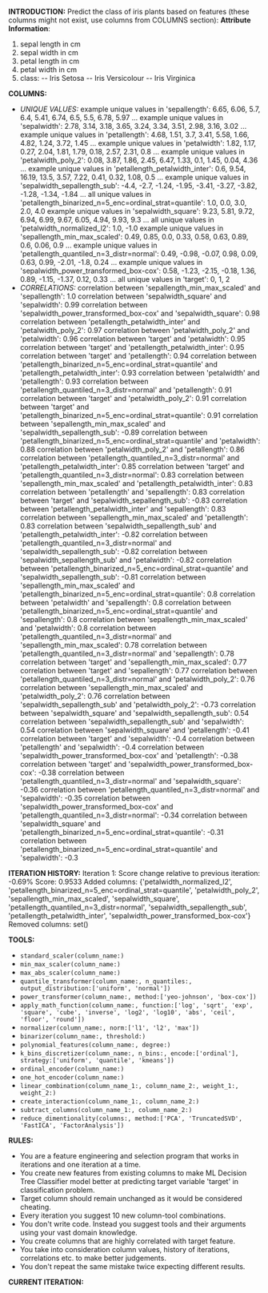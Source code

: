 **INTRODUCTION:**
Predict the class of iris plants based on features (these columns might not exist, use columns from COLUMNS section):
**Attribute Information**:
1. sepal length in cm
2. sepal width in cm
3. petal length in cm
4. petal width in cm
5. class: 
   -- Iris Setosa
   -- Iris Versicolour
   -- Iris Virginica

**COLUMNS:**
- *UNIQUE VALUES:*
example unique values in 'sepallength': 6.65, 6.06, 5.7, 6.4, 5.41, 6.74, 6.5, 5.5, 6.78, 5.97 ...
example unique values in 'sepalwidth': 2.78, 3.14, 3.18, 3.65, 3.24, 3.34, 3.51, 2.98, 3.16, 3.02 ...
example unique values in 'petallength': 4.68, 1.51, 3.7, 3.41, 5.58, 1.66, 4.82, 1.24, 3.72, 1.45 ...
example unique values in 'petalwidth': 1.82, 1.17, 0.27, 2.04, 1.81, 1.79, 0.18, 2.57, 2.31, 0.8 ...
example unique values in 'petalwidth_poly_2': 0.08, 3.87, 1.86, 2.45, 6.47, 1.33, 0.1, 1.45, 0.04, 4.36 ...
example unique values in 'petallength_petalwidth_inter': 0.6, 9.54, 16.19, 13.5, 3.57, 7.22, 0.41, 0.32, 1.08, 0.5 ...
example unique values in 'sepalwidth_sepallength_sub': -4.4, -2.7, -1.24, -1.95, -3.41, -3.27, -3.82, -1.28, -1.34, -1.84 ...
all unique values in 'petallength_binarized_n=5_enc=ordinal_strat=quantile': 1.0, 0.0, 3.0, 2.0, 4.0
example unique values in 'sepalwidth_square': 9.23, 5.81, 9.72, 6.94, 6.99, 9.67, 6.05, 4.94, 9.93, 9.3 ...
all unique values in 'petalwidth_normalized_l2': 1.0, -1.0
example unique values in 'sepallength_min_max_scaled': 0.49, 0.85, 0.0, 0.33, 0.58, 0.63, 0.89, 0.6, 0.06, 0.9 ...
example unique values in 'petallength_quantiled_n=3_distr=normal': 0.49, -0.98, -0.07, 0.98, 0.09, 0.63, 0.99, -2.01, -1.8, 0.24 ...
example unique values in 'sepalwidth_power_transformed_box-cox': 0.58, -1.23, -2.15, -0.18, 1.36, 0.89, -1.15, -1.37, 0.12, 0.33 ...
all unique values in 'target': 0, 1, 2
- *CORRELATIONS:*
correlation between 'sepallength_min_max_scaled' and 'sepallength': 1.0
correlation between 'sepalwidth_square' and 'sepalwidth': 0.99
correlation between 'sepalwidth_power_transformed_box-cox' and 'sepalwidth_square': 0.98
correlation between 'petallength_petalwidth_inter' and 'petalwidth_poly_2': 0.97
correlation between 'petalwidth_poly_2' and 'petalwidth': 0.96
correlation between 'target' and 'petalwidth': 0.95
correlation between 'target' and 'petallength_petalwidth_inter': 0.95
correlation between 'target' and 'petallength': 0.94
correlation between 'petallength_binarized_n=5_enc=ordinal_strat=quantile' and 'petallength_petalwidth_inter': 0.93
correlation between 'petalwidth' and 'petallength': 0.93
correlation between 'petallength_quantiled_n=3_distr=normal' and 'petallength': 0.91
correlation between 'target' and 'petalwidth_poly_2': 0.91
correlation between 'target' and 'petallength_binarized_n=5_enc=ordinal_strat=quantile': 0.91
correlation between 'sepallength_min_max_scaled' and 'sepalwidth_sepallength_sub': -0.89
correlation between 'petallength_binarized_n=5_enc=ordinal_strat=quantile' and 'petalwidth': 0.88
correlation between 'petalwidth_poly_2' and 'petallength': 0.86
correlation between 'petallength_quantiled_n=3_distr=normal' and 'petallength_petalwidth_inter': 0.85
correlation between 'target' and 'petallength_quantiled_n=3_distr=normal': 0.83
correlation between 'sepallength_min_max_scaled' and 'petallength_petalwidth_inter': 0.83
correlation between 'petallength' and 'sepallength': 0.83
correlation between 'target' and 'sepalwidth_sepallength_sub': -0.83
correlation between 'petallength_petalwidth_inter' and 'sepallength': 0.83
correlation between 'sepallength_min_max_scaled' and 'petallength': 0.83
correlation between 'sepalwidth_sepallength_sub' and 'petallength_petalwidth_inter': -0.82
correlation between 'petallength_quantiled_n=3_distr=normal' and 'sepalwidth_sepallength_sub': -0.82
correlation between 'sepalwidth_sepallength_sub' and 'petalwidth': -0.82
correlation between 'petallength_binarized_n=5_enc=ordinal_strat=quantile' and 'sepalwidth_sepallength_sub': -0.81
correlation between 'sepallength_min_max_scaled' and 'petallength_binarized_n=5_enc=ordinal_strat=quantile': 0.8
correlation between 'petalwidth' and 'sepallength': 0.8
correlation between 'petallength_binarized_n=5_enc=ordinal_strat=quantile' and 'sepallength': 0.8
correlation between 'sepallength_min_max_scaled' and 'petalwidth': 0.8
correlation between 'petallength_quantiled_n=3_distr=normal' and 'sepallength_min_max_scaled': 0.78
correlation between 'petallength_quantiled_n=3_distr=normal' and 'sepallength': 0.78
correlation between 'target' and 'sepallength_min_max_scaled': 0.77
correlation between 'target' and 'sepallength': 0.77
correlation between 'petallength_quantiled_n=3_distr=normal' and 'petalwidth_poly_2': 0.76
correlation between 'sepallength_min_max_scaled' and 'petalwidth_poly_2': 0.76
correlation between 'sepalwidth_sepallength_sub' and 'petalwidth_poly_2': -0.73
correlation between 'sepalwidth_square' and 'sepalwidth_sepallength_sub': 0.54
correlation between 'sepalwidth_sepallength_sub' and 'sepalwidth': 0.54
correlation between 'sepalwidth_square' and 'petallength': -0.41
correlation between 'target' and 'sepalwidth': -0.4
correlation between 'petallength' and 'sepalwidth': -0.4
correlation between 'sepalwidth_power_transformed_box-cox' and 'petallength': -0.38
correlation between 'target' and 'sepalwidth_power_transformed_box-cox': -0.38
correlation between 'petallength_quantiled_n=3_distr=normal' and 'sepalwidth_square': -0.36
correlation between 'petallength_quantiled_n=3_distr=normal' and 'sepalwidth': -0.35
correlation between 'sepalwidth_power_transformed_box-cox' and 'petallength_quantiled_n=3_distr=normal': -0.34
correlation between 'sepalwidth_square' and 'petallength_binarized_n=5_enc=ordinal_strat=quantile': -0.31
correlation between 'petallength_binarized_n=5_enc=ordinal_strat=quantile' and 'sepalwidth': -0.3

**ITERATION HISTORY:**
Iteration 1:
Score change relative to previous iteration: -0.69%
Score: 0.9533
Added columns: {'petalwidth_normalized_l2', 'petallength_binarized_n=5_enc=ordinal_strat=quantile', 'petalwidth_poly_2', 'sepallength_min_max_scaled', 'sepalwidth_square', 'petallength_quantiled_n=3_distr=normal', 'sepalwidth_sepallength_sub', 'petallength_petalwidth_inter', 'sepalwidth_power_transformed_box-cox'}
Removed columns: set()

**TOOLS:**
- `standard_scaler(column_name:)`
- `min_max_scaler(column_name:)`
- `max_abs_scaler(column_name:)`
- `quantile_transformer(column_name:, n_quantiles:, output_distribution:['uniform', 'normal'])`
- `power_transformer(column_name:, method:['yeo-johnson', 'box-cox'])`
- `apply_math_function(column_name:, function:['log', 'sqrt', 'exp', 'square', 'cube', 'inverse', 'log2', 'log10', 'abs', 'ceil', 'floor', 'round'])`
- `normalizer(column_name:, norm:['l1', 'l2', 'max'])`
- `binarizer(column_name:, threshold:)`
- `polynomial_features(column_name:, degree:)`
- `k_bins_discretizer(column_name:, n_bins:, encode:['ordinal'], strategy:['uniform', 'quantile', 'kmeans'])`
- `ordinal_encoder(column_name:)`
- `one_hot_encoder(column_name:)`
- `linear_combination(column_name_1:, column_name_2:, weight_1:, weight_2:)`
- `create_interaction(column_name_1:, column_name_2:)`
- `subtract_columns(column_name_1:, column_name_2:)`
- `reduce_dimentionality(columns:, method:['PCA', 'TruncatedSVD', 'FastICA', 'FactorAnalysis'])`

**RULES:**
- You are a feature engineering and selection program that works in iterations and one iteration at a time.
- You create new features from existing columns to make ML Decision Tree Classifier model better at predicting target variable 'target' in classification problem.
- Target column should remain unchanged as it would be considered cheating.
- Every iteration you suggest 10 new column-tool combinations.
- You don't write code. Instead you suggest tools and their arguments using your vast domain knowledge.
- You create columns that are highly correlated with target feature.
- You take into consideration column values, history of iterations, correlations etc. to make better judgements.
- You don't repeat the same mistake twice expecting different results.

**CURRENT ITERATION:**